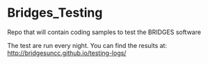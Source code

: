# Bridges_Testing
Repo that will contain coding samples to test  the BRIDGES software

The test are run every night. You can find the results at: http://bridgesuncc.github.io/testing-logs/
